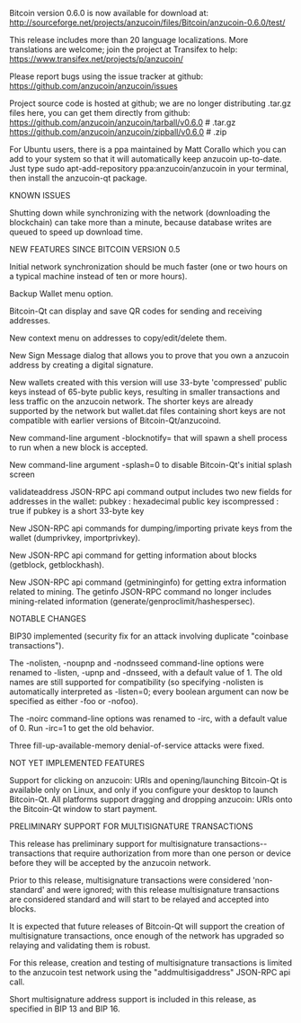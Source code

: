 Bitcoin version 0.6.0 is now available for download at:
http://sourceforge.net/projects/anzucoin/files/Bitcoin/anzucoin-0.6.0/test/

This release includes more than 20 language localizations.
More translations are welcome; join the
project at Transifex to help:
https://www.transifex.net/projects/p/anzucoin/

Please report bugs using the issue tracker at github:
https://github.com/anzucoin/anzucoin/issues

Project source code is hosted at github; we are no longer
distributing .tar.gz files here, you can get them
directly from github:
https://github.com/anzucoin/anzucoin/tarball/v0.6.0  # .tar.gz
https://github.com/anzucoin/anzucoin/zipball/v0.6.0  # .zip

For Ubuntu users, there is a ppa maintained by Matt Corallo which
you can add to your system so that it will automatically keep
anzucoin up-to-date.  Just type
sudo apt-add-repository ppa:anzucoin/anzucoin
in your terminal, then install the anzucoin-qt package.


KNOWN ISSUES

Shutting down while synchronizing with the network
(downloading the blockchain) can take more than a minute,
because database writes are queued to speed up download
time.


NEW FEATURES SINCE BITCOIN VERSION 0.5

Initial network synchronization should be much faster
(one or two hours on a typical machine instead of ten or more
hours).

Backup Wallet menu option.

Bitcoin-Qt can display and save QR codes for sending
and receiving addresses.

New context menu on addresses to copy/edit/delete them.

New Sign Message dialog that allows you to prove that you
own a anzucoin address by creating a digital
signature.

New wallets created with this version will
use 33-byte 'compressed' public keys instead of
65-byte public keys, resulting in smaller
transactions and less traffic on the anzucoin
network. The shorter keys are already supported
by the network but wallet.dat files containing
short keys are not compatible with earlier
versions of Bitcoin-Qt/anzucoind.

New command-line argument -blocknotify=<command>
that will spawn a shell process to run <command> 
when a new block is accepted.

New command-line argument -splash=0 to disable
Bitcoin-Qt's initial splash screen

validateaddress JSON-RPC api command output includes
two new fields for addresses in the wallet:
pubkey : hexadecimal public key
iscompressed : true if pubkey is a short 33-byte key

New JSON-RPC api commands for dumping/importing
private keys from the wallet (dumprivkey, importprivkey).

New JSON-RPC api command for getting information about
blocks (getblock, getblockhash).

New JSON-RPC api command (getmininginfo) for getting
extra information related to mining. The getinfo
JSON-RPC command no longer includes mining-related
information (generate/genproclimit/hashespersec).



NOTABLE CHANGES

BIP30 implemented (security fix for an attack involving
duplicate "coinbase transactions").

The -nolisten, -noupnp and -nodnsseed command-line
options were renamed to -listen, -upnp and -dnsseed,
with a default value of 1. The old names are still
supported for compatibility (so specifying -nolisten
is automatically interpreted as -listen=0; every
boolean argument can now be specified as either
-foo or -nofoo).

The -noirc command-line options was renamed to
-irc, with a default value of 0. Run -irc=1 to
get the old behavior.

Three fill-up-available-memory denial-of-service
attacks were fixed.


NOT YET IMPLEMENTED FEATURES

Support for clicking on anzucoin: URIs and
opening/launching Bitcoin-Qt is available only on Linux,
and only if you configure your desktop to launch
Bitcoin-Qt. All platforms support dragging and dropping
anzucoin: URIs onto the Bitcoin-Qt window to start
payment.


PRELIMINARY SUPPORT FOR MULTISIGNATURE TRANSACTIONS

This release has preliminary support for multisignature
transactions-- transactions that require authorization
from more than one person or device before they
will be accepted by the anzucoin network.

Prior to this release, multisignature transactions
were considered 'non-standard' and were ignored;
with this release multisignature transactions are
considered standard and will start to be relayed
and accepted into blocks.

It is expected that future releases of Bitcoin-Qt
will support the creation of multisignature transactions,
once enough of the network has upgraded so relaying
and validating them is robust.

For this release, creation and testing of multisignature
transactions is limited to the anzucoin test network using
the "addmultisigaddress" JSON-RPC api call.

Short multisignature address support is included in this
release, as specified in BIP 13 and BIP 16.
